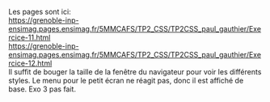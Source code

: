 Les pages sont ici:  
https://grenoble-inp-ensimag.pages.ensimag.fr/5MMCAFS/TP2_CSS/TP2CSS_paul_gauthier/Exercice-11.html  
https://grenoble-inp-ensimag.pages.ensimag.fr/5MMCAFS/TP2_CSS/TP2CSS_paul_gauthier/Exercice-12.html  
Il suffit de bouger la taille de la fenêtre du navigateur pour voir les différents styles. Le menu pour le petit écran ne réagit pas, donc il est affiché de base.
Exo 3 pas fait.
